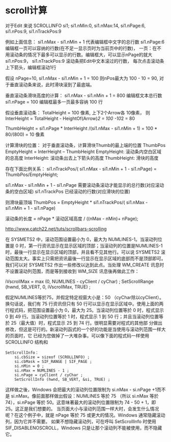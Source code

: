 # scroll计算



对于Edit 来说 
SCROLLINFO si1; 
si1.nMin:0, si1.nMax:14, si1.nPage:6, si1.nPos:9, si1.nTrackPos:9
 
例如上面信息：
si1.nMax - si1.nMin + 1
代表编辑框中文字的总行数 
si1.nPage:6
编辑框一页可以容纳的行数(在不足一显示页时为当前页中的行数)，
一页：在不用滚动条的情况下最多可以显示的行数。编辑框大，可以显示nPage的就大
 si1.nPos:9， si1.nTrackPos:9
滚动条把Edit中文本滚过的行数， 每次点击滚动条上下箭头，编辑框滚动1行
 
假设 nPage=10,
si1.nMax - si1.nMin + 1 = 100
则nPos最大为 100 - 10 = 90, 对于垂直滚动条来说，此时滑块滚到了最底端。
 
垂直滚动条滑块高度的计算：
si1.nMax - si1.nMin + 1 = 800   编辑框文本总行数
si1.nPage = 100                       编辑框最多一页最多容纳 100 行
 
假设垂直滚动条：
TotalHeight = 100 像素, 上下2个Arrow各 10像素，
则 InterHeight = TotalHeight - HeightOf(Arrow)*2 = 100 -10*2 = 80
 
ThumbHeight = si1.nPage * InterHeight /(si1.nMax - si1.nMin + 1) 
                        = 100 * 80/(800) = 10 像素
 
计算滑块的位置：
对于垂直滚动条，计算滑块Thumb的最上端的位置 ThumbPos
EmptyHeight = InterHeight – ThumbHeight
EmptyHeight: 滚动条内空白区域的总高度
InterHeight: 滚动条出去上下箭头的高度
ThumbHeight: 滑块的高度
 
存在下面比例关系：
si1.nTrackPos/( si1.nMax - si1.nMin + 1 - si1.nPage) = ThumbPos/EmptyHeight;
 
 
 
 
si1.nMax - si1.nMin + 1 - si1.nPage
需要滚动条滚动才能显示的总行数(对应滚动条的空白区域)
si1.nTrackPos
已经滚动的行数(对应滑块的位置)
 
 
则滑块最顶端 ThumbPos = EmptyHeight * si1.nTrackPos/( si1.nMax - si1.nMin + 1 - si1.nPage)



滚动条的长度 = nPage * 滚动区域高度 / ((nMax - nMin)+ nPage); 

http://www.catch22.net/tuts/scrollbars-scrolling



在 SYSMETS2 中，滚动范围设置最小为 0，最大为 NUMLINES-1。当滚动列位置是 0 时，第一行资讯显示在显示区域的顶部；当滚动列的位置是NUMLINES-1时，最後一行显示在显示区域的顶部，并且看不见其他行。可以说 SYSMETS2 滚动范围太大。事实上只需把资讯最後一行显示在显示区域的底部而不是顶部即可。我们可以对 SYSMETS2 作出一些修改以达到此点。当处理 WM_CREATE 讯息时不设置滚动列范围，而是等到接收到 WM_SIZE 讯息後再做此工作：

iVscrollMax = max (0, NUMLINES - cyClient / cyChar) ;
SetScrollRange (hwnd, SB_VERT, 0, iVscrollMax, TRUE) ;

假定NUMLINES等於75，并假定特定视窗大小是：50 （cyChar除以cyClient）。换句话说，我们有 75 行资讯但只有 50 行可以显示在显示区域中。使用上面的两行程式码，把范围设置最小为 0，最大为 25。当滚动列位置等於 0 时，程式显示 0 到 49 行。当滚动列位置等於 1 时，程式显示 1 到 50 行；并且当滚动列位置等於 25（最大值）时，程式显示 25 到 74 行。很明显需要对程式的其他部
分做出修改，但这是可行的。新滚动列函式的一个好的功能是当使用与滚动列范围一样大的页面时，它
已经为您做掉了一大堆杂事。可以像下面的程式码一样使用 SCROLLINFO 结构和

```
SetScrollInfo：
    si.cbSize = sizeof (SCROLLINFO) ;
    si.cbMask = SIF_RANGE | SIF_PAGE ;
    si.nMin = 0 ;
    si.nMax = NUMLINES - 1 ;
    si.nPage = cyClient / cyChar ;
    SetScrollInfo (hwnd, SB_VERT, &si, TRUE) ;
```

这样做之後，Windows 会把最大的滚动列位置限制为 si.nMax - si.nPage +1而不是 si.nMax。像前面那样做出假设：NUMLINES 等於 75 （所以 si.nMax 等於
74），si.nPage 等於 50。这意味著最大的滚动列位置限制为 74 - 50 + 1，即25。这正是我们想要的。
当页面大小与滚动列范围一样大时，会发生什么情况呢？在这个例子中，就是 nPage 等於 75 或更大的情况。Windows 通常隐藏滚动列，因为它并不需要。
如果不想隐藏滚动列，可在呼叫 SetScrollInfo 时使用 SIF_DISABLENOSCROLL，Windows 只是让那个滚动列不能被使用，而不隐藏它。